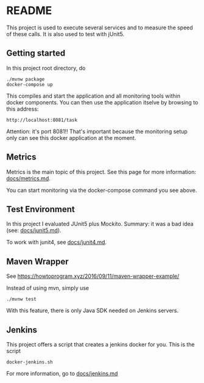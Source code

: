 # README

This project is used to execute several services and to measure the
speed of these calls. It is also used to test with jUnit5.

## Getting started
In this project root directory, do 

    ./mvnw package
    docker-compose up
    
This compiles and start the application and all monitoring tools within docker
components. You can then use the application itselve by browsing to this address:

    http://localhost:8081/task 

Attention: it's port 8081!! That's important because the monitoring setup only can
see this docker application at the moment.


## Metrics
Metrics is the main topic of this project. See
this page for more information: [docs/metrics.md](docs/metrics.md).

You can start monitoring via the docker-compose command you see above.

## Test Environment
In this project I evaluated JUnit5 plus Mockito. Summary: it was a bad idea (see: [docs/junit5.md](docs/junit5.md)).

To work with junit4, see [docs/junit4.md](docs/junit4.md).

## Maven Wrapper
See https://howtoprogram.xyz/2016/09/11/maven-wrapper-example/

Instead of using mvn, simply use

    ./mvnw test

With this feature, there is only Java SDK needed on Jenkins servers.

## Jenkins

This project offers a script that creates a jenkins docker for you. This is the script

    docker-jenkins.sh
    
For more information, go to [docs/jenkins.md](docs/jenkins.md)